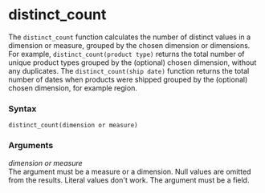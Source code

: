 # distinct\_count<a name="distinct_count-function"></a>

The `distinct_count` function calculates the number of distinct values in a dimension or measure, grouped by the chosen dimension or dimensions\. For example, `distinct_count(product type)` returns the total number of unique product types grouped by the \(optional\) chosen dimension, without any duplicates\. The `distinct_count(ship date)` function returns the total number of dates when products were shipped grouped by the \(optional\) chosen dimension, for example region\.

### Syntax<a name="distinct_count-function-syntax"></a>

```
distinct_count(dimension or measure)
```

### Arguments<a name="distinct_count-function-arguments"></a>

 *dimension or measure*   
The argument must be a measure or a dimension\. Null values are omitted from the results\. Literal values don't work\. The argument must be a field\.